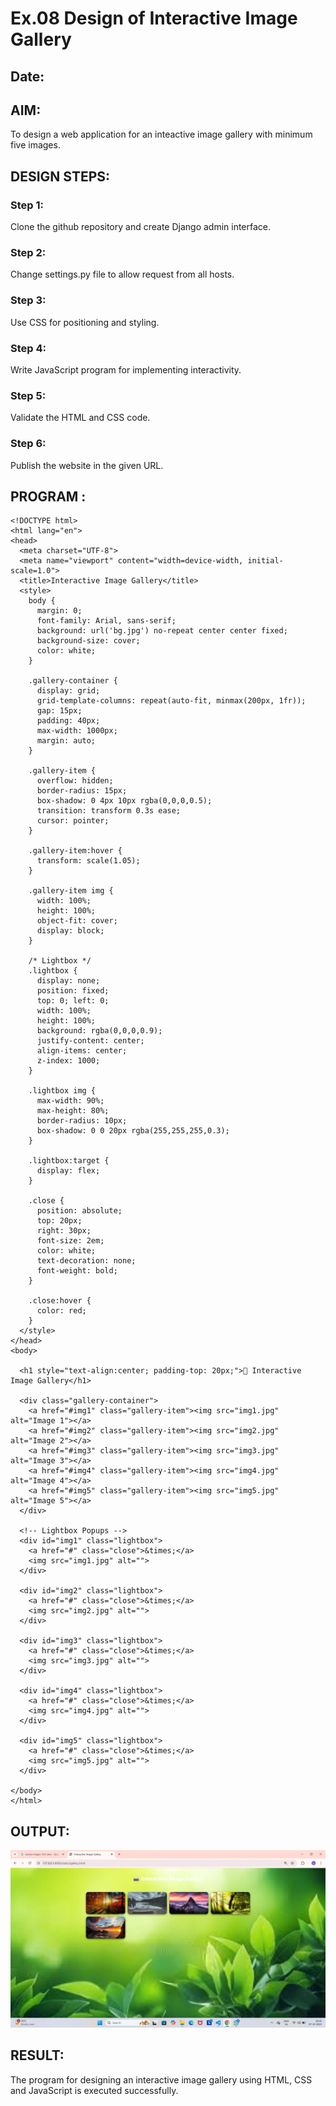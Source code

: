 # Ex.08 Design of Interactive Image Gallery
## Date:

## AIM:
To design a web application for an inteactive image gallery with minimum five images.

## DESIGN STEPS:

### Step 1:
Clone the github repository and create Django admin interface.

### Step 2:
Change settings.py file to allow request from all hosts.

### Step 3:
Use CSS for positioning and styling.

### Step 4:
Write JavaScript program for implementing interactivity.

### Step 5:
Validate the HTML and CSS code.

### Step 6:
Publish the website in the given URL.

## PROGRAM :
```
<!DOCTYPE html>
<html lang="en">
<head>
  <meta charset="UTF-8">
  <meta name="viewport" content="width=device-width, initial-scale=1.0">
  <title>Interactive Image Gallery</title>
  <style>
    body {
      margin: 0;
      font-family: Arial, sans-serif;
      background: url('bg.jpg') no-repeat center center fixed;
      background-size: cover;
      color: white;
    }

    .gallery-container {
      display: grid;
      grid-template-columns: repeat(auto-fit, minmax(200px, 1fr));
      gap: 15px;
      padding: 40px;
      max-width: 1000px;
      margin: auto;
    }

    .gallery-item {
      overflow: hidden;
      border-radius: 15px;
      box-shadow: 0 4px 10px rgba(0,0,0,0.5);
      transition: transform 0.3s ease;
      cursor: pointer;
    }

    .gallery-item:hover {
      transform: scale(1.05);
    }

    .gallery-item img {
      width: 100%;
      height: 100%;
      object-fit: cover;
      display: block;
    }

    /* Lightbox */
    .lightbox {
      display: none;
      position: fixed;
      top: 0; left: 0;
      width: 100%;
      height: 100%;
      background: rgba(0,0,0,0.9);
      justify-content: center;
      align-items: center;
      z-index: 1000;
    }

    .lightbox img {
      max-width: 90%;
      max-height: 80%;
      border-radius: 10px;
      box-shadow: 0 0 20px rgba(255,255,255,0.3);
    }

    .lightbox:target {
      display: flex;
    }

    .close {
      position: absolute;
      top: 20px;
      right: 30px;
      font-size: 2em;
      color: white;
      text-decoration: none;
      font-weight: bold;
    }

    .close:hover {
      color: red;
    }
  </style>
</head>
<body>

  <h1 style="text-align:center; padding-top: 20px;">📸 Interactive Image Gallery</h1>

  <div class="gallery-container">
    <a href="#img1" class="gallery-item"><img src="img1.jpg" alt="Image 1"></a>
    <a href="#img2" class="gallery-item"><img src="img2.jpg" alt="Image 2"></a>
    <a href="#img3" class="gallery-item"><img src="img3.jpg" alt="Image 3"></a>
    <a href="#img4" class="gallery-item"><img src="img4.jpg" alt="Image 4"></a>
    <a href="#img5" class="gallery-item"><img src="img5.jpg" alt="Image 5"></a>
  </div>

  <!-- Lightbox Popups -->
  <div id="img1" class="lightbox">
    <a href="#" class="close">&times;</a>
    <img src="img1.jpg" alt="">
  </div>

  <div id="img2" class="lightbox">
    <a href="#" class="close">&times;</a>
    <img src="img2.jpg" alt="">
  </div>

  <div id="img3" class="lightbox">
    <a href="#" class="close">&times;</a>
    <img src="img3.jpg" alt="">
  </div>

  <div id="img4" class="lightbox">
    <a href="#" class="close">&times;</a>
    <img src="img4.jpg" alt="">
  </div>

  <div id="img5" class="lightbox">
    <a href="#" class="close">&times;</a>
    <img src="img5.jpg" alt="">
  </div>

</body>
</html>
```
## OUTPUT:
![alt text](<Screenshot 2025-10-07 193841.png>)
## RESULT:
The program for designing an interactive image gallery using HTML, CSS and JavaScript is executed successfully.
